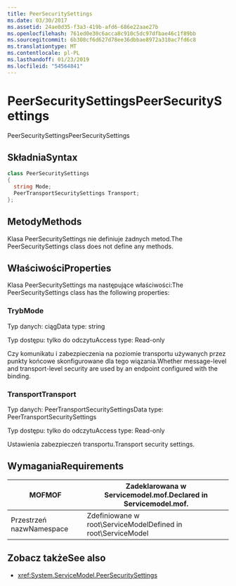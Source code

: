 ```yaml
---
title: PeerSecuritySettings
ms.date: 03/30/2017
ms.assetid: 24ae0d35-f3a3-419b-afd6-686e22aae27b
ms.openlocfilehash: 761ed0e30c6acca8c910c5dc97dfbae46c1f89bb
ms.sourcegitcommit: 6b308cf6d627d78ee36dbbae8972a310ac7fd6c8
ms.translationtype: MT
ms.contentlocale: pl-PL
ms.lasthandoff: 01/23/2019
ms.locfileid: "54564841"
---
```

# <a name="peersecuritysettings"></a><span data-ttu-id="ecaaf-102">PeerSecuritySettings</span><span class="sxs-lookup"><span data-stu-id="ecaaf-102">PeerSecuritySettings</span></span>
<span data-ttu-id="ecaaf-103">PeerSecuritySettings</span><span class="sxs-lookup"><span data-stu-id="ecaaf-103">PeerSecuritySettings</span></span>  
  
## <a name="syntax"></a><span data-ttu-id="ecaaf-104">Składnia</span><span class="sxs-lookup"><span data-stu-id="ecaaf-104">Syntax</span></span>  
  
```csharp
class PeerSecuritySettings  
{  
  string Mode;  
  PeerTransportSecuritySettings Transport;  
};  
```  
  
## <a name="methods"></a><span data-ttu-id="ecaaf-105">Metody</span><span class="sxs-lookup"><span data-stu-id="ecaaf-105">Methods</span></span>  
 <span data-ttu-id="ecaaf-106">Klasa PeerSecuritySettings nie definiuje żadnych metod.</span><span class="sxs-lookup"><span data-stu-id="ecaaf-106">The PeerSecuritySettings class does not define any methods.</span></span>  
  
## <a name="properties"></a><span data-ttu-id="ecaaf-107">Właściwości</span><span class="sxs-lookup"><span data-stu-id="ecaaf-107">Properties</span></span>  
 <span data-ttu-id="ecaaf-108">Klasa PeerSecuritySettings ma następujące właściwości:</span><span class="sxs-lookup"><span data-stu-id="ecaaf-108">The PeerSecuritySettings class has the following properties:</span></span>  
  
### <a name="mode"></a><span data-ttu-id="ecaaf-109">Tryb</span><span class="sxs-lookup"><span data-stu-id="ecaaf-109">Mode</span></span>  
 <span data-ttu-id="ecaaf-110">Typ danych: ciąg</span><span class="sxs-lookup"><span data-stu-id="ecaaf-110">Data type: string</span></span>  
  
 <span data-ttu-id="ecaaf-111">Typ dostępu: tylko do odczytu</span><span class="sxs-lookup"><span data-stu-id="ecaaf-111">Access type: Read-only</span></span>  
  
 <span data-ttu-id="ecaaf-112">Czy komunikatu i zabezpieczenia na poziomie transportu używanych przez punkty końcowe skonfigurowane dla tego wiązania.</span><span class="sxs-lookup"><span data-stu-id="ecaaf-112">Whether message-level and transport-level security are used by an endpoint configured with the binding.</span></span>  
  
### <a name="transport"></a><span data-ttu-id="ecaaf-113">Transport</span><span class="sxs-lookup"><span data-stu-id="ecaaf-113">Transport</span></span>  
 <span data-ttu-id="ecaaf-114">Typ danych: PeerTransportSecuritySettings</span><span class="sxs-lookup"><span data-stu-id="ecaaf-114">Data type: PeerTransportSecuritySettings</span></span>  
  
 <span data-ttu-id="ecaaf-115">Typ dostępu: tylko do odczytu</span><span class="sxs-lookup"><span data-stu-id="ecaaf-115">Access type: Read-only</span></span>  
  
 <span data-ttu-id="ecaaf-116">Ustawienia zabezpieczeń transportu.</span><span class="sxs-lookup"><span data-stu-id="ecaaf-116">Transport security settings.</span></span>  
  
## <a name="requirements"></a><span data-ttu-id="ecaaf-117">Wymagania</span><span class="sxs-lookup"><span data-stu-id="ecaaf-117">Requirements</span></span>  
  
|<span data-ttu-id="ecaaf-118">MOF</span><span class="sxs-lookup"><span data-stu-id="ecaaf-118">MOF</span></span>|<span data-ttu-id="ecaaf-119">Zadeklarowana w Servicemodel.mof.</span><span class="sxs-lookup"><span data-stu-id="ecaaf-119">Declared in Servicemodel.mof.</span></span>|  
|---------|-----------------------------------|  
|<span data-ttu-id="ecaaf-120">Przestrzeń nazw</span><span class="sxs-lookup"><span data-stu-id="ecaaf-120">Namespace</span></span>|<span data-ttu-id="ecaaf-121">Zdefiniowane w root\ServiceModel</span><span class="sxs-lookup"><span data-stu-id="ecaaf-121">Defined in root\ServiceModel</span></span>|  
  
## <a name="see-also"></a><span data-ttu-id="ecaaf-122">Zobacz także</span><span class="sxs-lookup"><span data-stu-id="ecaaf-122">See also</span></span>
- <xref:System.ServiceModel.PeerSecuritySettings>
